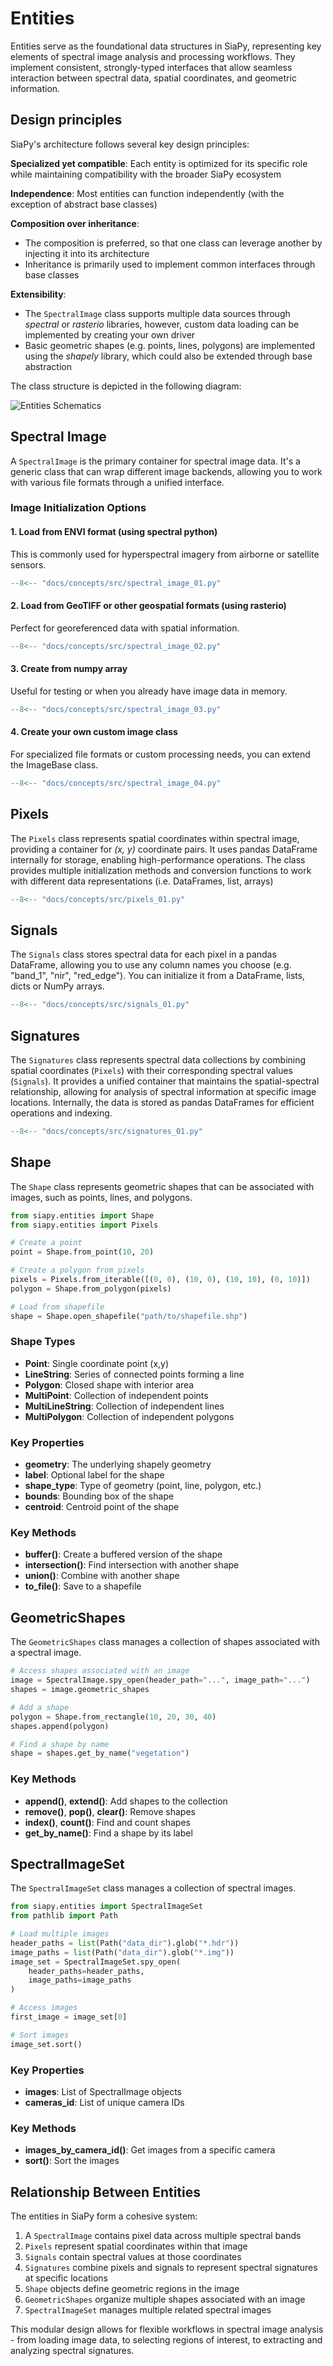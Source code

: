 # Entities

Entities serve as the foundational data structures in SiaPy, representing key elements of spectral image analysis and processing workflows. They implement consistent, strongly-typed interfaces that allow seamless interaction between spectral data, spatial coordinates, and geometric information.

## Design principles

SiaPy's architecture follows several key design principles:

**Specialized yet compatible**: Each entity is optimized for its specific role while maintaining compatibility with the broader SiaPy ecosystem

**Independence**: Most entities can function independently (with the exception of abstract base classes)

**Composition over inheritance**:

- The composition is preferred, so that one class can leverage another by injecting it into its architecture
- Inheritance is primarily used to implement common interfaces through base classes

**Extensibility**:

- The `SpectralImage` class supports multiple data sources through *spectral* or *rasterio* libraries, however, custom data loading can be implemented by creating your own driver
- Basic geometric shapes (e.g. points, lines, polygons) are implemented using the *shapely* library, which could also be extended through base abstraction

The class structure is depicted in the following diagram:

![Entities Schematics](images/entities_schematics.png)

## Spectral Image

A `SpectralImage` is the primary container for spectral image data. It's a generic class that can wrap different image backends, allowing you to work with various file formats through a unified interface.

### Image Initialization Options

#### 1. Load from ENVI format (using spectral python)

This is commonly used for hyperspectral imagery from airborne or satellite sensors.

```python
--8<-- "docs/concepts/src/spectral_image_01.py"
```

#### 2. Load from GeoTIFF or other geospatial formats (using rasterio)

Perfect for georeferenced data with spatial information.

```python
--8<-- "docs/concepts/src/spectral_image_02.py"
```

#### 3. Create from numpy array

Useful for testing or when you already have image data in memory.

```python
--8<-- "docs/concepts/src/spectral_image_03.py"
```

#### 4. Create your own custom image class

For specialized file formats or custom processing needs, you can extend the ImageBase class.

```python
--8<-- "docs/concepts/src/spectral_image_04.py"
```

## Pixels

The `Pixels` class represents spatial coordinates within spectral image, providing a container for *(x, y)* coordinate pairs. It uses pandas DataFrame internally for storage, enabling high-performance operations. The class provides multiple initialization methods and conversion functions to work with different data representations (i.e. DataFrames, list, arrays)

```python
--8<-- "docs/concepts/src/pixels_01.py"
```

## Signals

The `Signals` class stores spectral data for each pixel in a pandas DataFrame, allowing you to use any column names you choose (e.g. "band_1", "nir", "red_edge"). You can initialize it from a DataFrame, lists, dicts or NumPy arrays.

```python
--8<-- "docs/concepts/src/signals_01.py"
```

## Signatures

The `Signatures` class represents spectral data collections by combining spatial coordinates (`Pixels`) with their corresponding spectral values (`Signals`). It provides a unified container that maintains the spatial-spectral relationship, allowing for analysis of spectral information at specific image locations. Internally, the data is stored as pandas DataFrames for efficient operations and indexing.

```python
--8<-- "docs/concepts/src/signatures_01.py"
```

## Shape

The `Shape` class represents geometric shapes that can be associated with images, such as points, lines, and polygons.

```python
from siapy.entities import Shape
from siapy.entities import Pixels

# Create a point
point = Shape.from_point(10, 20)

# Create a polygon from pixels
pixels = Pixels.from_iterable([(0, 0), (10, 0), (10, 10), (0, 10)])
polygon = Shape.from_polygon(pixels)

# Load from shapefile
shape = Shape.open_shapefile("path/to/shapefile.shp")
```

### Shape Types

- **Point**: Single coordinate point (x,y)
- **LineString**: Series of connected points forming a line
- **Polygon**: Closed shape with interior area
- **MultiPoint**: Collection of independent points
- **MultiLineString**: Collection of independent lines
- **MultiPolygon**: Collection of independent polygons

### Key Properties

- **geometry**: The underlying shapely geometry
- **label**: Optional label for the shape
- **shape_type**: Type of geometry (point, line, polygon, etc.)
- **bounds**: Bounding box of the shape
- **centroid**: Centroid point of the shape

### Key Methods

- **buffer()**: Create a buffered version of the shape
- **intersection()**: Find intersection with another shape
- **union()**: Combine with another shape
- **to_file()**: Save to a shapefile

## GeometricShapes

The `GeometricShapes` class manages a collection of shapes associated with a spectral image.

```python
# Access shapes associated with an image
image = SpectralImage.spy_open(header_path="...", image_path="...")
shapes = image.geometric_shapes

# Add a shape
polygon = Shape.from_rectangle(10, 20, 30, 40)
shapes.append(polygon)

# Find a shape by name
shape = shapes.get_by_name("vegetation")
```

### Key Methods

- **append()**, **extend()**: Add shapes to the collection
- **remove()**, **pop()**, **clear()**: Remove shapes
- **index()**, **count()**: Find and count shapes
- **get_by_name()**: Find a shape by its label

## SpectralImageSet

The `SpectralImageSet` class manages a collection of spectral images.

```python
from siapy.entities import SpectralImageSet
from pathlib import Path

# Load multiple images
header_paths = list(Path("data_dir").glob("*.hdr"))
image_paths = list(Path("data_dir").glob("*.img"))
image_set = SpectralImageSet.spy_open(
    header_paths=header_paths,
    image_paths=image_paths
)

# Access images
first_image = image_set[0]

# Sort images
image_set.sort()
```

### Key Properties

- **images**: List of SpectralImage objects
- **cameras_id**: List of unique camera IDs

### Key Methods

- **images_by_camera_id()**: Get images from a specific camera
- **sort()**: Sort the images

## Relationship Between Entities

The entities in SiaPy form a cohesive system:

1. A `SpectralImage` contains pixel data across multiple spectral bands
2. `Pixels` represent spatial coordinates within that image
3. `Signals` contain spectral values at those coordinates
4. `Signatures` combine pixels and signals to represent spectral signatures at specific locations
5. `Shape` objects define geometric regions in the image
6. `GeometricShapes` organize multiple shapes associated with an image
7. `SpectralImageSet` manages multiple related spectral images

This modular design allows for flexible workflows in spectral image analysis - from loading image data, to selecting regions of interest, to extracting and analyzing spectral signatures.
